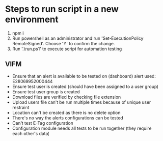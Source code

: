 # Steps to run script in a new environment
1. npm i 
2. Run powershell as an administrator and run 'Set-ExecutionPolicy RemoteSigned'. Choose 'Y' to confirm the change.
3. Run '.\run.ps1' to execute script for automation testing

## VIFM
- Ensure that an alert is available to be tested on (dashboard) alert used: E28069952000444
- Ensure test user is created (should have been assigned to a user group)
- Ensure test user group is created
- Download files are verified by checking file extension
- Upload users file can't be run multiple times because of unique user restraint
- Location can't be created as there is no delete option
- There's no way the alerts configurations can be tested
- Can't test E-Tag configuration
- Configuration module needs all tests to be run together (they require each other's data)
